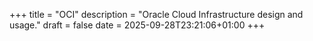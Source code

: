 +++
title = "OCI"
description = "Oracle Cloud Infrastructure design and usage."
draft = false
date = 2025-09-28T23:21:06+01:00
+++